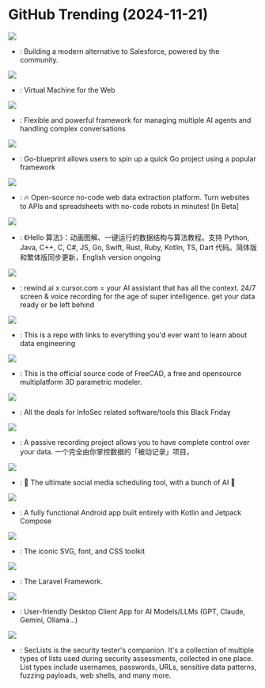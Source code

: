 # GitHub Trending (2024-11-21)

![](https://img.shields.io/badge/TypeScript-New%201-green?style=flat-square&logo=appveyor)
- [](https://github.comundefined): Building a modern alternative to Salesforce, powered by the community.

![](https://img.shields.io/badge/Svelte-New%20539-green?style=flat-square&logo=appveyor)
- [](https://github.comundefined): Virtual Machine for the Web

![](https://img.shields.io/badge/TypeScript-New%20272-green?style=flat-square&logo=appveyor)
- [](https://github.comundefined): Flexible and powerful framework for managing multiple AI agents and handling complex conversations

![](https://img.shields.io/badge/Go-New%20100-green?style=flat-square&logo=appveyor)
- [](https://github.comundefined): Go-blueprint allows users to spin up a quick Go project using a popular framework

![](https://img.shields.io/badge/TypeScript-New%2079-green?style=flat-square&logo=appveyor)
- [](https://github.comundefined): 🔥 Open-source no-code web data extraction platform. Turn websites to APIs and spreadsheets with no-code robots in minutes! [In Beta]

![](https://img.shields.io/badge/Java-New%20212-green?style=flat-square&logo=appveyor)
- [](https://github.comundefined): 《Hello 算法》：动画图解、一键运行的数据结构与算法教程。支持 Python, Java, C++, C, C#, JS, Go, Swift, Rust, Ruby, Kotlin, TS, Dart 代码。简体版和繁体版同步更新，English version ongoing

![](https://img.shields.io/badge/Rust-New%20271-green?style=flat-square&logo=appveyor)
- [](https://github.comundefined): rewind.ai x cursor.com = your AI assistant that has all the context. 24/7 screen & voice recording for the age of super intelligence. get your data ready or be left behind

![](https://img.shields.io/badge/Makefile-New%20799-green?style=flat-square&logo=appveyor)
- [](https://github.comundefined): This is a repo with links to everything you'd ever want to learn about data engineering

![](https://img.shields.io/badge/C%2B%2B-New%20192-green?style=flat-square&logo=appveyor)
- [](https://github.comundefined): This is the official source code of FreeCAD, a free and opensource multiplatform 3D parametric modeler.

![](https://img.shields.io/badge/none-New%2039-green?style=flat-square&logo=appveyor)
- [](https://github.comundefined): All the deals for InfoSec related software/tools this Black Friday

![](https://img.shields.io/badge/Python-New%2072-green?style=flat-square&logo=appveyor)
- [](https://github.comundefined): A passive recording project allows you to have complete control over your data. 一个完全由你掌控数据的「被动记录」项目。

![](https://img.shields.io/badge/TypeScript-New%20155-green?style=flat-square&logo=appveyor)
- [](https://github.comundefined): 📨 The ultimate social media scheduling tool, with a bunch of AI 🤖

![](https://img.shields.io/badge/Kotlin-New%2056-green?style=flat-square&logo=appveyor)
- [](https://github.comundefined): A fully functional Android app built entirely with Kotlin and Jetpack Compose

![](https://img.shields.io/badge/JavaScript-New%2054-green?style=flat-square&logo=appveyor)
- [](https://github.comundefined): The iconic SVG, font, and CSS toolkit

![](https://img.shields.io/badge/PHP-New%205-green?style=flat-square&logo=appveyor)
- [](https://github.comundefined): The Laravel Framework.

![](https://img.shields.io/badge/TypeScript-New%20203-green?style=flat-square&logo=appveyor)
- [](https://github.comundefined): User-friendly Desktop Client App for AI Models/LLMs (GPT, Claude, Gemini, Ollama...)

![](https://img.shields.io/badge/PHP-New%2029-green?style=flat-square&logo=appveyor)
- [](https://github.comundefined): SecLists is the security tester's companion. It's a collection of multiple types of lists used during security assessments, collected in one place. List types include usernames, passwords, URLs, sensitive data patterns, fuzzing payloads, web shells, and many more.

